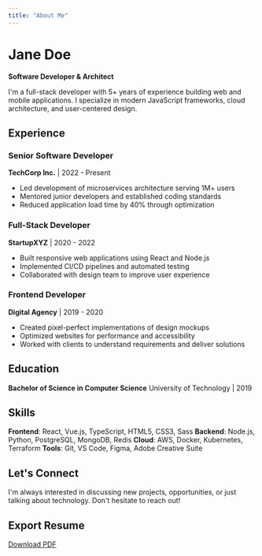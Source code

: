 ```yaml
---
title: "About Me"
---
```


# Jane Doe

**Software Developer & Architect**

I'm a full-stack developer with 5+ years of experience building web and mobile applications. I specialize in modern JavaScript frameworks, cloud architecture, and user-centered design.

## Experience

### Senior Software Developer
**TechCorp Inc.** | 2022 - Present
- Led development of microservices architecture serving 1M+ users
- Mentored junior developers and established coding standards
- Reduced application load time by 40% through optimization

### Full-Stack Developer
**StartupXYZ** | 2020 - 2022
- Built responsive web applications using React and Node.js
- Implemented CI/CD pipelines and automated testing
- Collaborated with design team to improve user experience

### Frontend Developer
**Digital Agency** | 2019 - 2020
- Created pixel-perfect implementations of design mockups
- Optimized websites for performance and accessibility
- Worked with clients to understand requirements and deliver solutions

## Education

**Bachelor of Science in Computer Science**
University of Technology | 2019

## Skills

**Frontend**: React, Vue.js, TypeScript, HTML5, CSS3, Sass
**Backend**: Node.js, Python, PostgreSQL, MongoDB, Redis
**Cloud**: AWS, Docker, Kubernetes, Terraform
**Tools**: Git, VS Code, Figma, Adobe Creative Suite

## Let's Connect

I'm always interested in discussing new projects, opportunities, or just talking about technology. Don't hesitate to reach out!

<div class="no-pdf">

## Export Resume

<div class="export-buttons">
  <a href="#" id="download-pdf" class="btn">
    <i class="fas fa-download"></i> Download PDF
  </a>
</div>

</div>